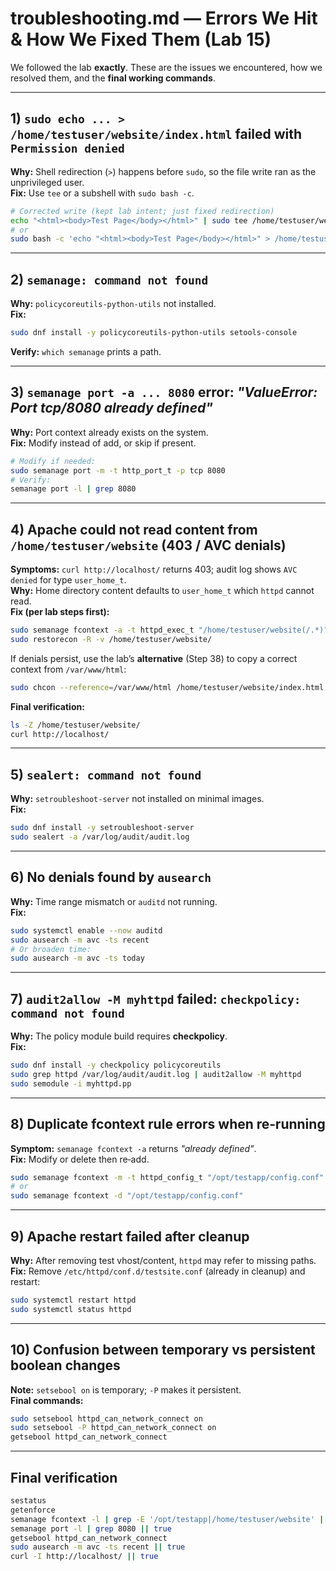 # troubleshooting.md — Errors We Hit & How We Fixed Them (Lab 15)

We followed the lab **exactly**. These are the issues we encountered, how we resolved them, and the **final working commands**.

---

## 1) `sudo echo ... > /home/testuser/website/index.html` failed with `Permission denied`
**Why:** Shell redirection (`>`) happens before `sudo`, so the file write ran as the unprivileged user.  
**Fix:** Use `tee` or a subshell with `sudo bash -c`.
```bash
# Corrected write (kept lab intent; just fixed redirection)
echo "<html><body>Test Page</body></html>" | sudo tee /home/testuser/website/index.html > /dev/null
# or
sudo bash -c 'echo "<html><body>Test Page</body></html>" > /home/testuser/website/index.html'
```

---

## 2) `semanage: command not found`
**Why:** `policycoreutils-python-utils` not installed.  
**Fix:**
```bash
sudo dnf install -y policycoreutils-python-utils setools-console
```
**Verify:** `which semanage` prints a path.

---

## 3) `semanage port -a ... 8080` error: *"ValueError: Port tcp/8080 already defined"*
**Why:** Port context already exists on the system.  
**Fix:** Modify instead of add, or skip if present.
```bash
# Modify if needed:
sudo semanage port -m -t http_port_t -p tcp 8080
# Verify:
semanage port -l | grep 8080
```

---

## 4) Apache could not read content from `/home/testuser/website` (403 / AVC denials)
**Symptoms:** `curl http://localhost/` returns 403; audit log shows `AVC denied` for type `user_home_t`.  
**Why:** Home directory content defaults to `user_home_t` which `httpd` cannot read.  
**Fix (per lab steps first):**
```bash
sudo semanage fcontext -a -t httpd_exec_t "/home/testuser/website(/.*)?"
sudo restorecon -R -v /home/testuser/website/
```
If denials persist, use the lab’s **alternative** (Step 38) to copy a correct context from `/var/www/html`:
```bash
sudo chcon --reference=/var/www/html /home/testuser/website/index.html
```
**Final verification:**
```bash
ls -Z /home/testuser/website/
curl http://localhost/
```

---

## 5) `sealert: command not found`
**Why:** `setroubleshoot-server` not installed on minimal images.  
**Fix:**
```bash
sudo dnf install -y setroubleshoot-server
sudo sealert -a /var/log/audit/audit.log
```

---

## 6) No denials found by `ausearch`
**Why:** Time range mismatch or `auditd` not running.  
**Fix:**
```bash
sudo systemctl enable --now auditd
sudo ausearch -m avc -ts recent
# Or broaden time:
sudo ausearch -m avc -ts today
```

---

## 7) `audit2allow -M myhttpd` failed: `checkpolicy: command not found`
**Why:** The policy module build requires **checkpolicy**.  
**Fix:**
```bash
sudo dnf install -y checkpolicy policycoreutils
sudo grep httpd /var/log/audit/audit.log | audit2allow -M myhttpd
sudo semodule -i myhttpd.pp
```

---

## 8) Duplicate fcontext rule errors when re‑running
**Symptom:** `semanage fcontext -a` returns *"already defined"*.  
**Fix:** Modify or delete then re‑add.
```bash
sudo semanage fcontext -m -t httpd_config_t "/opt/testapp/config.conf"
# or
sudo semanage fcontext -d "/opt/testapp/config.conf"
```

---

## 9) Apache restart failed after cleanup
**Why:** After removing test vhost/content, `httpd` may refer to missing paths.  
**Fix:** Remove `/etc/httpd/conf.d/testsite.conf` (already in cleanup) and restart:
```bash
sudo systemctl restart httpd
sudo systemctl status httpd
```

---

## 10) Confusion between **temporary** vs **persistent** boolean changes
**Note:** `setsebool on` is temporary; `-P` makes it persistent.  
**Final commands:**
```bash
sudo setsebool httpd_can_network_connect on
sudo setsebool -P httpd_can_network_connect on
getsebool httpd_can_network_connect
```

---

## Final verification
```bash
sestatus
getenforce
semanage fcontext -l | grep -E '/opt/testapp|/home/testuser/website' || true
semanage port -l | grep 8080 || true
getsebool httpd_can_network_connect
sudo ausearch -m avc -ts recent || true
curl -I http://localhost/ || true
```
